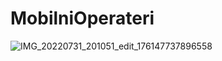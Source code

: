# MobilniOperateri

![IMG_20220731_201051_edit_176147737896558](https://user-images.githubusercontent.com/107709730/182040417-3a053116-891f-47e2-83f3-139236c8ebba.jpg)
